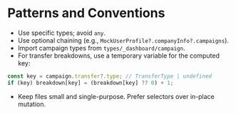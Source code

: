 # Patterns and Conventions

- Use specific types; avoid `any`.
- Use optional chaining (e.g., `MockUserProfile?.companyInfo?.campaigns`).
- Import campaign types from `types/_dashboard/campaign`.
- For transfer breakdowns, use a temporary variable for the computed key:

```ts
const key = campaign.transfer?.type; // TransferType | undefined
if (key) breakdown[key] = (breakdown[key] ?? 0) + 1;
```

- Keep files small and single-purpose. Prefer selectors over in-place mutation.
